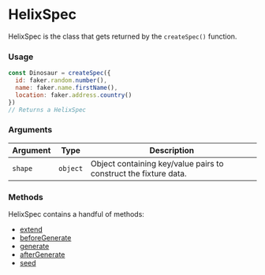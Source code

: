 # HelixSpec

HelixSpec is the class that gets returned by the `createSpec()` function.


### Usage

```js
const Dinosaur = createSpec({
  id: faker.random.number(),
  name: faker.name.firstName(),
  location: faker.address.country()
})
// Returns a HelixSpec
```


### Arguments

| Argument | Type | Description |
| --- | --- | --- |
| `shape` | `object` | Object containing key/value pairs to construct the fixture data. |



### Methods

HelixSpec contains a handful of methods:

* [extend](./extend.md)
* [beforeGenerate](./beforeGenerate.md)
* [generate](./generate.md)
* [afterGenerate](./beforeGenerate.md)
* [seed](./seed.md)

